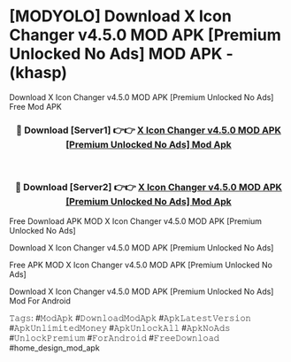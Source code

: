 # [MODYOLO] Download X Icon Changer v4.5.0 MOD APK [Premium Unlocked No Ads] MOD APK - (khasp)
Download X Icon Changer v4.5.0 MOD APK [Premium Unlocked No Ads] Free Mod APK

<div align="center">
<h3>🔴 Download [Server1] 👉👉 <a href="https://apk-comot.site?title=X_Icon_Changer_v4.5.0_MOD_APK_[Premium_Unlocked_No_Ads]">X Icon Changer v4.5.0 MOD APK [Premium Unlocked No Ads] Mod Apk</a></h3><br>

<h3>🔴 Download [Server2] 👉👉 <a href="https://apk-comot.site?title=X_Icon_Changer_v4.5.0_MOD_APK_[Premium_Unlocked_No_Ads]">X Icon Changer v4.5.0 MOD APK [Premium Unlocked No Ads] Mod Apk</a></h3>
</div>


Free Download APK MOD X Icon Changer v4.5.0 MOD APK [Premium Unlocked No Ads]

Download X Icon Changer v4.5.0 MOD APK [Premium Unlocked No Ads] 

Free APK MOD X Icon Changer v4.5.0 MOD APK [Premium Unlocked No Ads] 

Download X Icon Changer v4.5.0 MOD APK [Premium Unlocked No Ads] Mod For Android

𝚃𝚊𝚐𝚜: #𝙼𝚘𝚍𝙰𝚙𝚔 #𝙳𝚘𝚠𝚗𝚕𝚘𝚊𝚍𝙼𝚘𝚍𝙰𝚙𝚔 #𝙰𝚙𝚔𝙻𝚊𝚝𝚎𝚜𝚝𝚅𝚎𝚛𝚜𝚒𝚘𝚗 #𝙰𝚙𝚔𝚄𝚗𝚕𝚒𝚖𝚒𝚝𝚎𝚍𝙼𝚘𝚗𝚎𝚢 #𝙰𝚙𝚔𝚄𝚗𝚕𝚘𝚌𝚔𝙰𝚕𝚕 #𝙰𝚙𝚔𝙽𝚘𝙰𝚍𝚜 #𝚄𝚗𝚕𝚘𝚌𝚔𝙿𝚛𝚎𝚖𝚒𝚞𝚖 #𝙵𝚘𝚛𝙰𝚗𝚍𝚛𝚘𝚒𝚍 #𝙵𝚛𝚎𝚎𝙳𝚘𝚠𝚗𝚕𝚘𝚊𝚍 #home_design_mod_apk